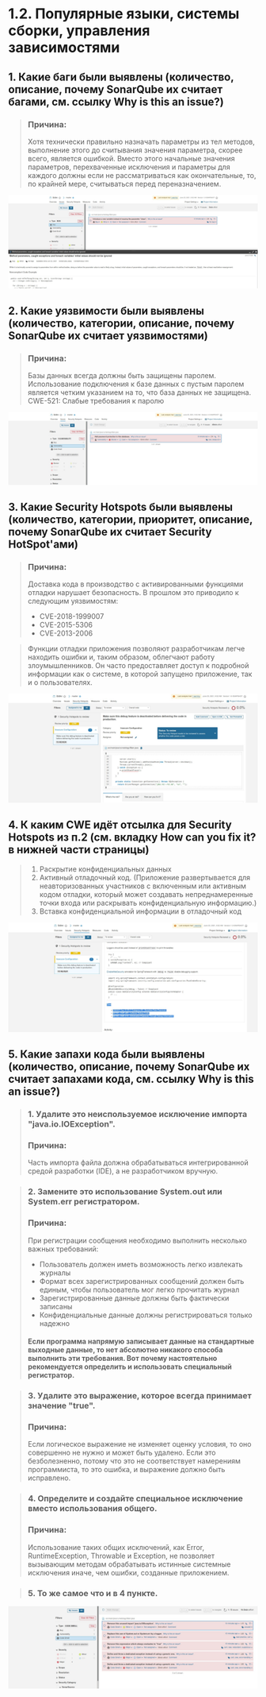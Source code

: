 # 1.2. Популярные языки, системы сборки, управления зависимостями

## 1. Какие баги были выявлены (количество, описание, почему SonarQube их считает багами, см. ссылку Why is this an issue?)

> ### Причина:
> Хотя технически правильно назначать параметры из тел методов, выполнение этого до считывания значения параметра, скорее всего, является ошибкой. Вместо этого начальные значения параметров, перехваченные исключения и параметры для каждого должны если не рассматриваться как окончательные, то, по крайней мере, считываться перед переназначением.

![](pic/bug.jpg)

## 2. Какие уязвимости были выявлены (количество, категории, описание, почему SonarQube их считает уязвимостями)

> ### Причина:
> Базы данных всегда должны быть защищены паролем. Использование подключения к базе данных с пустым паролем является четким указанием на то, что база данных не защищена.
> CWE-521: Слабые требования к паролю

![](pic/vulnerability.jpg)

## 3. Какие Security Hotspots были выявлены (количество, категории, приоритет, описание, почему SonarQube их считает Security HotSpot'ами)

> ### Причина:
> Доставка кода в производство с активированными функциями отладки нарушает безопасность. В прошлом это приводило к следующим уязвимостям:
> - CVE-2018-1999007
> - CVE-2015-5306
> - CVE-2013-2006

> Функции отладки приложения позволяют разработчикам легче находить ошибки и, таким образом, облегчают работу злоумышленников. Он часто предоставляет доступ к подробной информации как о системе, в которой запущено приложение, так и о пользователях.

![](pic/Hotspot.jpg)

## 4. К каким CWE идёт отсылка для Security Hotspots из п.2 (см. вкладку How can you fix it? в нижней части страницы)

> 1. Раскрытие конфиденциальных данных
> 2. Активный отладочный код. (Приложение развертывается для неавторизованных участников с включенным или активным кодом отладки, который может создавать непреднамеренные точки входа или раскрывать конфиденциальную информацию.)
> 3. Вставка конфиденциальной информации в отладочный код

![](pic/CWE.jpg)

## 5. Какие запахи кода были выявлены (количество, описание, почему SonarQube их считает запахами кода, см. ссылку Why is this an issue?)

> ### 1. Удалите это неиспользуемое исключение импорта "java.io.IOException".
>### Причина: 
> Часть импорта файла должна обрабатываться интегрированной средой разработки (IDE), а не разработчиком вручную.

> ### 2. Замените это использование System.out или System.err регистратором.
>### Причина:  
> При регистрации сообщения необходимо выполнить несколько важных требований:
> - Пользователь должен иметь возможность легко извлекать журналы
> - Формат всех зарегистрированных сообщений должен быть единым, чтобы пользователь мог легко прочитать журнал
> - Зарегистрированные данные должны быть фактически записаны
> - Конфиденциальные данные должны регистрироваться только надежно
> #### Если программа напрямую записывает данные на стандартные выходные данные, то нет абсолютно никакого способа выполнить эти требования. Вот почему настоятельно рекомендуется определить и использовать специальный регистратор.

> ### 3. Удалите это выражение, которое всегда принимает значение "true".
>### Причина:
> Если логическое выражение не изменяет оценку условия, то оно совершенно не нужно и может быть удалено. Если это безболезненно, потому что это не соответствует намерениям программиста, то это ошибка, и выражение должно быть исправлено.

> ### 4. Определите и создайте специальное исключение вместо использования общего.
>### Причина:
> Использование таких общих исключений, как Error, RuntimeException, Throwable и Exception, не позволяет вызывающим методам обрабатывать истинные системные исключения иначе, чем ошибки, созданные приложением.

> ### 5. То же самое что и в 4 пункте.


![](pic/CodeSmells.jpg)